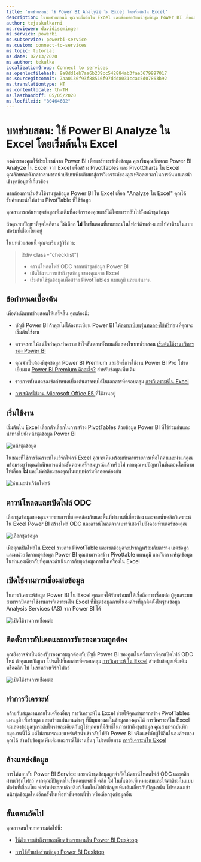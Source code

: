 ```yaml
---
title: 'บทช่วยสอน: ใช้ Power BI Analyze ใน Excel โดยเริ่มต้นใน Excel'
description: ในบทช่วยสอนนี้ คุณจะเริ่มต้นใน Excel และเชื่อมต่อกับหน้าชุดข้อมูล Power BI เพื่อนำเข้าชุดข้อมูลไปยัง Excel
author: tejaskulkarni
ms.reviewer: davidiseminger
ms.service: powerbi
ms.subservice: powerbi-service
ms.custom: connect-to-services
ms.topic: tutorial
ms.date: 02/13/2020
ms.author: tekulka
LocalizationGroup: Connect to services
ms.openlocfilehash: 9a8dd1eb7aa6b239cc542884ab3fae3679997017
ms.sourcegitcommit: 7aa0136f93f88516f97ddd8031ccac5d07863b92
ms.translationtype: HT
ms.contentlocale: th-TH
ms.lasthandoff: 05/05/2020
ms.locfileid: "80464602"
---
```

# <a name="tutorial-use-power-bi-analyze-in-excel-starting-in-excel"></a>บทช่วยสอน: ใช้ Power BI Analyze ใน Excel โดยเริ่มต้นใน Excel

องค์กรของคุณใช้ประโยชน์จาก Power BI เพื่อแชร์การเข้าถึงข้อมูล คุณเริ่มคุณลักษณะ Power BI Analyze ใน Excel จาก Excel เพื่อสร้าง PivotTables และ PivotCharts ใน Excel คุณลักษณะดังกล่าวสามารถนำบริบทเพิ่มเติมมาสู่การวิเคราะห์ของคุณหรือลดเวลาในการค้นหาและนำเข้าชุดข้อมูลที่เกี่ยวข้อง

หากต้องการเริ่มต้นใช้งานชุดข้อมูล Power BI ใน Excel เลือก "Analyze ใน Excel" คุณได้รับคำแนะนำให้สร้าง PivotTable ที่ใช้ข้อมูล  

คุณสามารถค้นหาชุดข้อมูลเพิ่มเติมที่องค์กรของคุณแชร์ได้โดยการกลับไปยังหน้าชุดข้อมูล

ถ้าคุณพบปัญหาที่จุดใดก็ตาม ให้เลือก **ไม่** ในขั้นตอนที่เหมาะสมในโฟลว์ด้านล่างและให้คำติชมในแบบฟอร์มที่เชื่อมโยงอยู่  

ในบทช่วยสอนนี้ คุณจะเรียนรู้วิธีการ:

> [!div class="checklist"]
> * ดาวน์โหลดไฟล์ ODC จากหน้าชุดข้อมูล Power BI
> * เปิดใช้งานการเข้าถึงชุดข้อมูลของคุณจาก Excel
> * เริ่มต้นใช้ชุดข้อมูลเพื่อสร้าง PivotTables แผนภูมิ และแผ่นงาน

## <a name="prerequisites"></a>ข้อกำหนดเบื้องต้น

เพื่อดำเนินบทช่วยสอนให้เสร็จสิ้น คุณต้องมี:

* บัญชี Power BI ถ้าคุณไม่ได้ลงทะเบียน Power BI ให้[ลงทะเบียนรุ่นทดลองใช้ฟรี](https://app.powerbi.com/signupredirect?pbi_source=web)ก่อนที่คุณจะเริ่มต้นใช้งาน

* ตรวจสอบให้แน่ใจว่าคุณทำความเข้าใจขั้นตอนทั้งหมดที่แสดงในบทช่วยสอน [เริ่มต้นใช้งานบริการของ Power BI](https://docs.microsoft.com/power-bi/service-get-started)

* คุณจำเป็นต้องมีชุดข้อมูล Power BI Premium และสิทธิ์การใช้งาน Power BI Pro โปรดเยี่ยมชม [Power BI Premium คืออะไร?](https://docs.microsoft.com/power-bi/service-premium-what-is) สำหรับข้อมูลเพิ่มเติม

* รายการทั้งหมดของข้อกำหนดเบื้องต้นอาจพบได้ในเอกสารที่ครอบคลุม [การวิเคราะห์ใน Excel](https://docs.microsoft.com/power-bi/service-analyze-in-excel#requirements)

* [การสมัครใช้งาน Microsoft Office E5 ](https://www.microsoft.com/microsoft-365/business/office-365-enterprise-e5-business-software?activetab=pivot%3aoverviewtab)ที่ใช้งานอยู่

## <a name="get-started"></a>เริ่มใช้งาน

เริ่มต้นใน Excel เลือกตัวเลือกในการสร้าง PivotTables ด้วยข้อมูล Power BI ที่ใช้ร่วมกันและนำทางไปยังหน้าชุดข้อมูล Power BI

![หน้าชุดข้อมูล](media/service-tutorial-analyze-in-excel/tutorial-analyze-in-excel-01.png)

ในขณะที่ใช้การวิเคราะห์ในเวิร์กโฟลว์ Excel คุณจะเห็นพร้อมท์หลายรายการเพื่อให้คำแนะนำแก่คุณ พร้อมระบุว่าคุณดำเนินการแต่ละขั้นตอนเสร็จสมบูรณ์แล้วหรือไม่ หากคุณพบปัญหาในขั้นตอนใดก็ตามให้เลือก **ไม่** และให้คำติชมของคุณในแบบฟอร์มที่สอดคล้องกัน

![คำแนะนำเวิร์กโฟลว์](media/service-tutorial-analyze-in-excel/tutorial-analyze-in-excel-02.png)

## <a name="download-and-open-the-odc-file"></a>ดาวน์โหลดและเปิดไฟล์ ODC

เลือกชุดข้อมูลของคุณจากรายการที่สอดคล้องกันและพื้นที่ทำงานที่เกี่ยวข้อง และจากนั้นคลิกวิเคราะห์ใน Excel Power BI สร้างไฟล์ ODC และดาวน์โหลดจากเบราว์เซอร์ไปยังคอมพิวเตอร์ของคุณ

![เลือกชุดข้อมูล](media/service-tutorial-analyze-in-excel/tutorial-analyze-in-excel-03.png)

เมื่อคุณเปิดไฟล์ใน Excel รายการ PivotTable และเขตข้อมูลจะปรากฏพร้อมกับตาราง เขตข้อมูล และหน่วยวัดจากชุดข้อมูล Power BI คุณสามารถสร้าง Pivottable แผนภูมิ และวิเคราะห์ชุดข้อมูลในทำนองเดียวกับที่คุณจะดำเนินการกับชุดข้อมูลภายในเครื่องใน Excel

## <a name="enable-data-connections"></a>เปิดใช้งานการเชื่อมต่อข้อมูล

ในการวิเคราะห์ข้อมูล Power BI ใน Excel คุณอาจได้รับพร้อมท์ให้เชื่อถือการเชื่อมต่อ ผู้ดูแลระบบสามารถปิดการใช้งานการวิเคราะห์ใน Excel ที่มีชุดข้อมูลภายในองค์กรที่ถูกติดตั้งในฐานข้อมูล Analysis Services (AS) จาก Power BI ได้

![เปิดใช้งานการเชื่อมต่อ](media/service-tutorial-analyze-in-excel/tutorial-analyze-in-excel-04.png)

## <a name="install-updates-and-authenticate"></a>ติดตั้งการอัปเดตและการรับรองความถูกต้อง

คุณยังอาจจำเป็นต้องรับรองความถูกต้องกับบัญชี Power BI ของคุณในครั้งแรกที่คุณเปิดไฟล์ ODC ใหม่  ถ้าคุณพบปัญหา โปรดไปที่เอกสารที่ครอบคลุม [การวิเคราะห์ ใน Excel](https://docs.microsoft.com/power-bi/service-analyze-in-excel#sign-in-to-power-bi ) สำหรับข้อมูลเพิ่มเติมหรือคลิก ไม่ ในระหว่างเวิร์กโฟลว์

![เปิดใช้งานการเชื่อมต่อ](media/service-tutorial-analyze-in-excel/tutorial-analyze-in-excel-05.png)

## <a name="analyze-away"></a>ทำการวิเคราะห์

คล้ายกับสมุดงานภายในเครื่องอื่นๆ การวิเคราะห์ใน Excel ช่วยให้คุณสามารถสร้าง PivotTables แผนภูมิ เพิ่มข้อมูล และสร้างแผ่นงานต่างๆ ที่มีมุมมองลงในข้อมูลของคุณได้ การวิเคราะห์ใน Excel จะแสดงข้อมูลทุกระดับในรายละเอียดกับผู้ใช้ทุกคนที่มีสิทธิ์ในการเข้าถึงชุดข้อมูล คุณสามารถบันทึกสมุดงานนี้ได้ แต่ไม่สามารถเผยแพร่หรือนำเข้ากลับไปยัง Power BI หรือแชร์กับผู้ใช้อื่นในองค์กรของคุณได้ สำหรับข้อมูลเพิ่มเติมและกรณีใช้งานอื่นๆ โปรดเยี่ยมชม [การวิเคราะห์ใน Excel](https://docs.microsoft.com/power-bi/service-analyze-in-excel#analyze-away)

## <a name="clean-up-resources"></a>ล้างแหล่งข้อมูล

การโต้ตอบกับ Power BI Service และหน้าชุดข้อมูลถูกจำกัดให้ดาวน์โหลดไฟล์ ODC และคลิกผ่านเวิร์กโฟลว์ หากคุณมีปัญหาในขั้นตอนเหล่านี้ คลิก **ไม่** ในขั้นตอนที่เหมาะสมและให้คำติชมในแบบฟอร์มที่เชื่อมโยง ฟอร์มประกอบด้วยลิงก์เชื่อมโยงไปยังข้อมูลเพิ่มเติมเกี่ยวกับปัญหานั้น โปรดลองเข้าหน้าชุดข้อมูลใหม่อีกครั้งในเพื่อทำขั้นตอนนี้ซ้ำ หรือเลือกชุดข้อมูลอื่น

## <a name="next-steps"></a>ขั้นตอนถัดไป

คุณอาจสนใจบทความต่อไปนี้:

* [ใช้ตัวเจาะเข้าถึงรายละเอียดข้ามรายงานใน Power BI Desktop](https://docs.microsoft.com/power-bi/desktop-cross-report-drill-through)

* [การใช้ตัวแบ่งส่วนข้อมูล Power BI Desktop](https://docs.microsoft.com/power-bi/visuals/power-bi-visualization-slicers)
